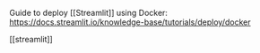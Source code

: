 Guide to deploy [[Streamlit]] using Docker: https://docs.streamlit.io/knowledge-base/tutorials/deploy/docker

[[streamlit]]
